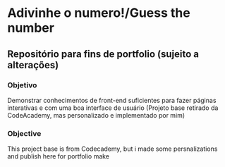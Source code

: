 # Adivinhe o numero!/Guess the number

## Repositório para fins de portfolio (sujeito a alterações)

### Objetivo

Demonstrar conhecimentos de front-end suficientes para fazer páginas interativas e com uma boa interface de usuário
(Projeto base retirado da CodeAcademy, mas personalizado e implementado por mim)

### Objective
This project base is from Codecademy, but i made some persnalizations and publish here for portfolio make

